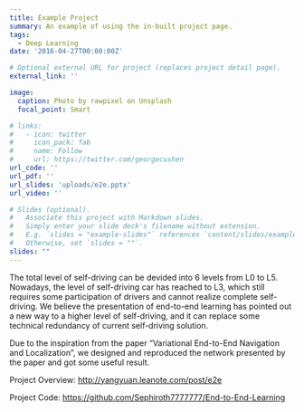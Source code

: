 ```yaml
---
title: Example Project
summary: An example of using the in-built project page.
tags:
  - Deep Learning
date: '2016-04-27T00:00:00Z'

# Optional external URL for project (replaces project detail page).
external_link: ''

image:
  caption: Photo by rawpixel on Unsplash
  focal_point: Smart

# links:
#   - icon: twitter
#     icon_pack: fab
#     name: Follow
#     url: https://twitter.com/georgecushen
url_code: ''
url_pdf: ''
url_slides: 'uploads/e2e.pptx'
url_video: ''

# Slides (optional).
#   Associate this project with Markdown slides.
#   Simply enter your slide deck's filename without extension.
#   E.g. `slides = "example-slides"` references `content/slides/example-slides.md`.
#   Otherwise, set `slides = ""`.
slides: ""
---
```


The total level of self-driving can be devided into 6 levels from L0 to L5. Nowadays, the level of self-driving car has reached to L3, which still requires some participation of drivers and cannot realize complete self-driving. We believe the presentation of end-to-end learning has pointed out a new way to a higher level of self-driving, and it can replace some technical redundancy of current self-driving solution.

Due to the inspiration from the paper “Variational End-to-End Navigation and Localization”, we designed and reproduced the network presented by the paper and got some useful result.

Project Overview: http://yangyuan.leanote.com/post/e2e

Project Code: https://github.com/Sephiroth7777777/End-to-End-Learning

